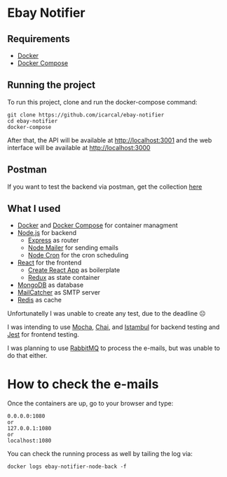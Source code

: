 # Ebay Notifier

## Requirements

- [Docker](https://www.docker.com/)
- [Docker Compose](https://docs.docker.com/compose/)

## Running the project

To run this project, clone and run the docker-compose command:
```
git clone https://github.com/icarcal/ebay-notifier
cd ebay-notifier
docker-compose
```

After that, the API will be available at [http://localhost:3001](http://localhost:3001) and the web interface will be available at [http://localhost:3000](http://localhost:3000)

## Postman

If you want to test the backend via postman, get the collection [here](https://raw.githubusercontent.com/icarcal/ebay-notifier/master/ebay-notifier.postman_collection)

## What I used

- [Docker](https://www.docker.com/) and [Docker Compose](https://docs.docker.com/compose/) for container managment
- [Node.js](https://nodejs.org/en/) for backend
  - [Express](http://expressjs.com/pt-br/) as router
  - [Node Mailer](https://nodemailer.com/about/) for sending emails
  - [Node Cron](https://github.com/merencia/node-cron) for the cron scheduling
- [React](https://reactjs.org/) for the frontend
  - [Create React App](https://github.com/facebook/create-react-app) as boilerplate
  - [Redux](https://redux.js.org/) as state container
- [MongoDB](https://docs.mongodb.com/) as database
- [MailCatcher](https://mailcatcher.me/) as SMTP server
- [Redis](https://redis.io/) as cache

Unfortunatelly I was unable to create any test, due to the deadline ☹️

I was intending to use [Mocha](https://mochajs.org/), [Chai](http://www.chaijs.com/), and [Istambul](https://istanbul.js.org/) for backend testing and [Jest](https://jestjs.io/) for frontend testing.

I was planning to use [RabbitMQ](https://www.rabbitmq.com/) to process the e-mails, but was unable to do that either.

# How to check the e-mails

Once the containers are up, go to your browser and type:
```
0.0.0.0:1080
or
127.0.0.1:1080
or
localhost:1080
```

You can check the running process as well by tailing the log via:
```
docker logs ebay-notifier-node-back -f
```

